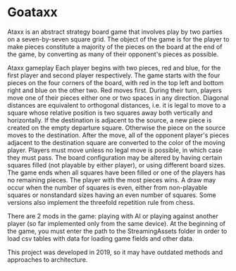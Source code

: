 # Goataxx

Ataxx is an abstract strategy board game that involves play by two parties on a seven-by-seven square grid. The object of the game is for the player to make pieces constitute a majority of the pieces on the board at the end of the game, by converting as many of their opponent's pieces as possible.

Ataxx gameplay
Each player begins with two pieces, red and blue, for the first player and second player respectively. The game starts with the four pieces on the four corners of the board, with red in the top left and bottom right and blue on the other two. Red moves first.
During their turn, players move one of their pieces either one or two spaces in any direction. Diagonal distances are equivalent to orthogonal distances, i.e. it is legal to move to a square whose relative position is two squares away both vertically and horizontally. If the destination is adjacent to the source, a new piece is created on the empty departure square. Otherwise the piece on the source moves to the destination. After the move, all of the opponent player's pieces adjacent to the destination square are converted to the color of the moving player. Players must move unless no legal move is possible, in which case they must pass.
The board configuration may be altered by having certain squares filled (not playable by either player), or using different board sizes.
The game ends when all squares have been filled or one of the players has no remaining pieces. The player with the most pieces wins. A draw may occur when the number of squares is even, either from non-playable squares or nonstandard sizes having an even number of squares. Some versions also implement the threefold repetition rule from chess.

There are 2 mods in the game: playing with AI or playing against another player (so far implemented only from the same device).
At the beginning of the game, you must enter the path to the StreamingAssets folder in order to load csv tables with data for loading game fields and other data.

This project was developed in 2019, so it may have outdated methods and approaches to architecture.
